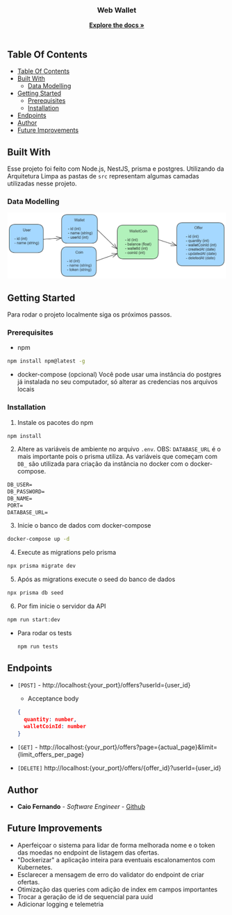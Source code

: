 <br/>
<p align="center">
  <h3 align="center">Web Wallet</h3>

  <p align="center">
    <a href="https://github.com/caiofsr/web-wallet"><strong>Explore the docs »</strong></a>
    <br/>
    <br/>
  </p>
</p>



## Table Of Contents

- [Table Of Contents](#table-of-contents)
- [Built With](#built-with)
  - [Data Modelling](#data-modelling)
- [Getting Started](#getting-started)
  - [Prerequisites](#prerequisites)
  - [Installation](#installation)
- [Endpoints](#endpoints)
- [Author](#author)
- [Future Improvements](#future-improvements)

## Built With

Esse projeto foi feito com Node.js, NestJS, prisma e postgres. Utilizando da Arquitetura Limpa as pastas de `src` representam algumas camadas utilizadas nesse projeto.

### Data Modelling
<img src="images/data-modelling.png" alt="Logo">

## Getting Started

Para rodar o projeto localmente siga os próximos passos.

### Prerequisites

* npm

```sh
npm install npm@latest -g
```

* docker-compose (opcional)
Você pode usar uma instância do postgres já instalada no seu computador, só alterar as credencias nos arquivos locais

### Installation

1. Instale os pacotes do npm

```sh
npm install
```

2. Altere as variáveis de ambiente no arquivo `.env`. OBS: `DATABASE_URL` é o mais importante pois o prisma utiliza. As variáveis que começam com `DB_` são utilizada para criação da instância no docker com o docker-compose.
```ENV
DB_USER=
DB_PASSWORD=
DB_NAME=
PORT=
DATABASE_URL=
```

3. Inicie o banco de dados com docker-compose
```sh
docker-compose up -d
```

4. Execute as migrations pelo prisma
```sh
npx prisma migrate dev
```

5. Após as migrations execute o seed do banco de dados
```sh
npx prisma db seed
```

6. Por fim inicie o servidor da API

```sh
npm run start:dev
```

* Para rodar os tests
  ```sh
  npm run tests
  ```

## Endpoints

* `[POST]` - http://localhost:{your_port}/offers?userId={user_id}
  * Acceptance body
  ```json
  {
    quantity: number,
    walletCoinId: number
  }
  ```
* `[GET]` - http://localhost:{your_port}/offers?page={actual_page}&limit={limit_offers_per_page}

* `[DELETE]` http://localhost:{your_port}/offers/{offer_id}?userId={user_id}


## Author

* **Caio Fernando** - *Software Engineer* - [Github](https://github.com/caiofsr)

## Future Improvements

* Aperfeiçoar o sistema para lidar de forma melhorada nome e o token das moedas no endpoint de listagem das ofertas.
* "Dockerizar" a aplicação inteira para eventuais escalonamentos com Kubernetes.
* Esclarecer a mensagem de erro do validator do endpoint de criar ofertas.
* Otimização das queries com adição de index em campos importantes
* Trocar a geração de id de sequencial para uuid
* Adicionar logging e telemetria

